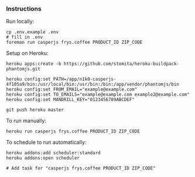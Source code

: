### Instructions

Run locally:

    cp .env.example .env
    # fill in .env
    foreman run casperjs frys.coffee PRODUCT_ID ZIP_CODE

Setup on Heroku:

    heroku apps:create -b https://github.com/stomita/heroku-buildpack-phantomjs.git
    
    heroku config:set PATH=/app/n1k0-casperjs-4f105a9/bin:/usr/local/bin:/usr/bin:/bin:/app/vendor/phantomjs/bin
    heroku config:set FROM_EMAIL="example@example.com"
    heroku config:set TO_EMAILS="example@example.com example2@example.com"
    heroku config:set MANDRILL_KEY="0123456789ABCDEF"
    
    git push heroku master

To run manually:

    heroku run casperjs frys.coffee PRODUCT_ID ZIP_CODE

To schedule to run automatically:

    heroku addons:add scheduler:standard
    heroku addons:open scheduler

    # Add task for "casperjs frys.coffee PRODUCT_ID ZIP_CODE"
